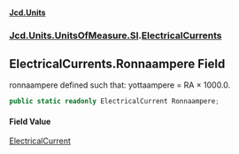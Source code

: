 #### [Jcd.Units](index.md 'index')

### [Jcd.Units.UnitsOfMeasure.SI](Jcd.Units.UnitsOfMeasure.SI.md 'Jcd.Units.UnitsOfMeasure.SI').[ElectricalCurrents](ElectricalCurrents.md 'Jcd.Units.UnitsOfMeasure.SI.ElectricalCurrents')

## ElectricalCurrents.Ronnaampere Field

ronnaampere defined such that: yottaampere = RA × 1000.0.

```csharp
public static readonly ElectricalCurrent Ronnaampere;
```

#### Field Value

[ElectricalCurrent](ElectricalCurrent.md 'Jcd.Units.UnitTypes.ElectricalCurrent')